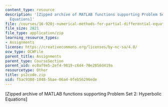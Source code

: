 ```yaml
---
content_type: resource
description: '[Zipped archive of MATLAB functions supporting Problem Set 2: Hyperbolic
  Equations]'
file: /courses/16-920j-numerical-methods-for-partial-differential-equations-sma-5212-spring-2003/f5ac938010485bae06a40feb56296ede_ps2code.zip
file_size: 2821
file_type: application/zip
learning_resource_types:
- Assignments
license: https://creativecommons.org/licenses/by-nc-sa/4.0/
ocw_type: OCWFile
parent_title: Assignments
parent_type: CourseSection
parent_uid: ec0af9e5-2ef4-9819-c6d4-70e2856d419a
resourcetype: Other
title: ps2code.zip
uid: f5ac9380-1048-5bae-06a4-0feb56296ede
---
```

[Zipped archive of MATLAB functions supporting Problem Set 2: Hyperbolic Equations]